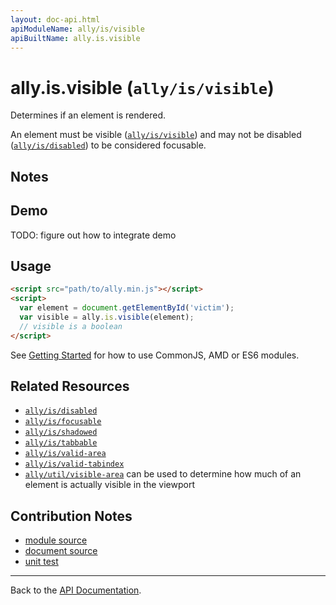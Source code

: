 ```yaml
---
layout: doc-api.html
apiModuleName: ally/is/visible
apiBuiltName: ally.is.visible
---
```


# ally.is.visible (`ally/is/visible`)

Determines if an element is rendered.

An element must be visible ([`ally/is/visible`](visible.md)) and may not be disabled ([`ally/is/disabled`](disabled.md)) to be considered focusable.


## Notes


## Demo

TODO: figure out how to integrate demo


## Usage

```html
<script src="path/to/ally.min.js"></script>
<script>
  var element = document.getElementById('victim');
  var visible = ally.is.visible(element);
  // visible is a boolean
</script>
```

See [Getting Started](../../getting-started.md) for how to use CommonJS, AMD or ES6 modules.


## Related Resources

* [`ally/is/disabled`](disabled.md)
* [`ally/is/focusable`](focusable.md)
* [`ally/is/shadowed`](shadowed.md)
* [`ally/is/tabbable`](tabbable.md)
* [`ally/is/valid-area`](valid-area.md)
* [`ally/is/valid-tabindex`](valid-tabindex.md)
* [`ally/util/visible-area`](../util.md#Calculate-An-Element-s-Visible-Area) can be used to determine how much of an element is actually visible in the viewport


## Contribution Notes

* [module source](https://github.com/medialize/ally.js/blob/master/src/is/visible.js)
* [document source](https://github.com/medialize/ally.js/blob/master/docs/api/is/visible.md)
* [unit test](https://github.com/medialize/ally.js/blob/master/test/unit/is.visible.test.js)


---

Back to the [API Documentation](../README.md).

